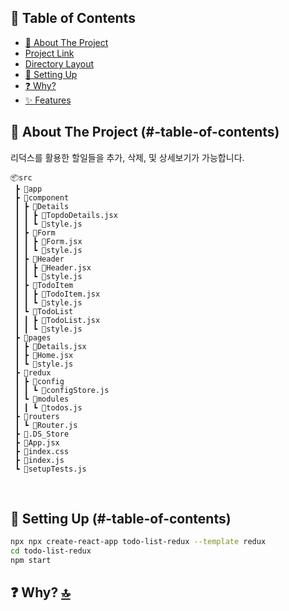 <!-- <h1 align="center"> Todolist with Redux </h1> 
<h5 align="center"> Project Duration: 2022.12.13 - 12.15</h5>

<img src="https://user-images.githubusercontent.com/29205152/208035136-1868a013-570b-4850-bc48-c164ad65d792.gif" alt="GIF" width="70%">
 -->
## 📖 Table of Contents
- [📝 About The Project](#-about-the-project-)
- [Project Link](#project-link)
- [Directory Layout](#directory-layout)
- [🎯 Setting Up](#-setting-up-)
- [❓ Why?](#-why-)
- [✨ Features](#-features-)
<!-- <ul>
  <li><a href="#about-the-project">📝 About The Project</a></li>
  <li><a href="#skills-stack">💡 Skills Stack</a></li>
  <li><a href="##project-link">📍 Project Link</a></li>
  <li><a href="#directory-layout">🗂 Directory Layout</a></li>
  <li><a href="#getting-started">🎯 Getting Started</a></li>
</ul> -->

<!-- </br>
 -->
<!-- Introduction -->
<!-- <h2 id="about-the-project">📝 About The Project</h2> -->
## 📝 About The Project (#-table-of-contents)
리덕스를 활용한 할일들을 추가, 삭제, 및 상세보기가 가능합니다.

<!-- </br> -->

<!-- Skills Stack -->
<!-- <h2 id="skills-stack">💡 Skills Stack</h2>
<img alt="React" src ="https://img.shields.io/badge/react-282C34.svg?&style=for-the-badge&logo=react&logoColor=61DAFB"/> <img alt="Styled Components" src ="https://img.shields.io/badge/styled components-282C34.svg?&style=for-the-badge&logo=styledcomponents&logoColor=DB7093"/> 

</br> -->

<!-- Project Link -->
<!-- <h2 id="project-link">📍 Project Link</h2>
https://react-to-do-list-alpha.vercel.app/

</br> -->

<!-- Directory Layout -->
<!-- <h2 id="directory-layout">🗂 Directory Layout</h2> -->
```
📦src
 ┣ 📂app
 ┣ 📂component
 ┃ ┣ 📂Details
 ┃ ┃ ┣ 📜TopdoDetails.jsx
 ┃ ┃ ┗ 📜style.js
 ┃ ┣ 📂Form
 ┃ ┃ ┣ 📜Form.jsx
 ┃ ┃ ┗ 📜style.js
 ┃ ┣ 📂Header
 ┃ ┃ ┣ 📜Header.jsx
 ┃ ┃ ┗ 📜style.js
 ┃ ┣ 📂TodoItem
 ┃ ┃ ┣ 📜TodoItem.jsx
 ┃ ┃ ┗ 📜style.js
 ┃ ┗ 📂TodoList
 ┃ ┃ ┣ 📜TodoList.jsx
 ┃ ┃ ┗ 📜style.js
 ┣ 📂pages
 ┃ ┣ 📜Details.jsx
 ┃ ┣ 📜Home.jsx
 ┃ ┗ 📜style.js
 ┣ 📂redux
 ┃ ┣ 📂config
 ┃ ┃ ┗ 📜configStore.js
 ┃ ┗ 📂modules
 ┃ ┃ ┗ 📜todos.js
 ┣ 📂routers
 ┃ ┗ 📜Router.js
 ┣ 📜.DS_Store
 ┣ 📜App.jsx
 ┣ 📜index.css
 ┣ 📜index.js
 ┗ 📜setupTests.js
 ```

</br>

<!-- Setting Up -->
<!-- <h2 id="setting-up">🎯 Setting Up</h2> -->
## 🎯 Setting Up (#-table-of-contents)

```sh
npx npx create-react-app todo-list-redux --template redux
cd todo-list-redux
npm start
```

## ❓ Why? [🔝](#-table-of-contents)
